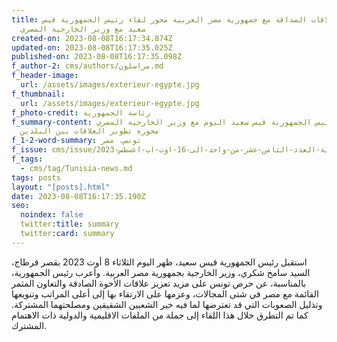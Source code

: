 ```yaml
---
title: تطوير علاقات الصداقة مع جمهورية مصر العربية محور لقاء رئيس الجمهورية قيس
  سعيد مع وزير الخارجية المصري
created-on: 2023-08-08T16:17:34.874Z
updated-on: 2023-08-08T16:17:35.025Z
published-on: 2023-08-08T16:17:35.098Z
f_author-2: cms/authors/مراسلون.md
f_header-image:
  url: /assets/images/exterieur-egypte.jpg
f_thumbnail:
  url: /assets/images/exterieur-egypte.jpg
f_photo-credit: رئاسة الجمهورية
f_summary-content: لقاء رئيس الجمهورية قيس سعيد اليوم مع وزير الخارجية المصري
  محوره تطوير العلاقات بين البلدين
f_1-2-word-summary: تونس. مصر
f_issue: cms/issue/مجلة-الثقافية-التونسية-العدد-الثامن-عشر-من-واحد-الى-16-اوت-اب-اغسطس-2023.md
f_tags:
  - cms/tag/Tunisia-news.md
tags: posts
layout: "[posts].html"
date: 2023-08-08T16:17:35.190Z
seo:
  noindex: false
  twitter:title: summary
  twitter:card: summary
---
```

استقبل رئيس الجمهورية قيس سعيد، ظهر اليوم الثلاثاء 8 أوت 2023 بقصر قرطاج، السيد سامح شكري، وزير الخارجية بجمهورية مصر العربية. وأعرب رئيس الجمهورية، بالمناسبة، عن حرص تونس على مزيد تعزيز علاقات الأخوة الصادقة والتعاون المثمر القائمة مع مصر في شتى المجالات، وعزمها على الارتقاء بها إلى أعلى المراتب وتنويعها وتذليل الصعوبات التي قد تعترضها لما فيه خير الشعبين الشقيقين ومصلحتهما المشتركة. كما تم التطرق خلال هذا اللقاء إلى جملة من الملفات الاقليمية والدولية ذات الاهتمام المشترك.